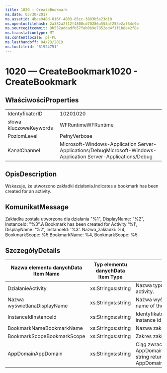 ```yaml
---
title: 1020 — CreateBookmark
ms.date: 03/30/2017
ms.assetid: 4bee948d-816f-4803-85cc-3883b5e23d10
ms.openlocfilehash: 2a382a2f12f4800cd70286a553af253e2af64c9b
ms.sourcegitcommit: 9b552addadfb57fab0b9e7852ed4f1f1b8a42f8e
ms.translationtype: MT
ms.contentlocale: pl-PL
ms.lasthandoff: 04/23/2019
ms.locfileid: "61924751"
---
```

# <a name="1020---createbookmark"></a><span data-ttu-id="179b2-102">1020 — CreateBookmark</span><span class="sxs-lookup"><span data-stu-id="179b2-102">1020 - CreateBookmark</span></span>
## <a name="properties"></a><span data-ttu-id="179b2-103">Właściwości</span><span class="sxs-lookup"><span data-stu-id="179b2-103">Properties</span></span>  
  
|||  
|-|-|  
|<span data-ttu-id="179b2-104">Identyfikator</span><span class="sxs-lookup"><span data-stu-id="179b2-104">ID</span></span>|<span data-ttu-id="179b2-105">1020</span><span class="sxs-lookup"><span data-stu-id="179b2-105">1020</span></span>|  
|<span data-ttu-id="179b2-106">słowa kluczowe</span><span class="sxs-lookup"><span data-stu-id="179b2-106">Keywords</span></span>|<span data-ttu-id="179b2-107">WFRuntime</span><span class="sxs-lookup"><span data-stu-id="179b2-107">WFRuntime</span></span>|  
|<span data-ttu-id="179b2-108">Poziom</span><span class="sxs-lookup"><span data-stu-id="179b2-108">Level</span></span>|<span data-ttu-id="179b2-109">Pełny</span><span class="sxs-lookup"><span data-stu-id="179b2-109">Verbose</span></span>|  
|<span data-ttu-id="179b2-110">Kanał</span><span class="sxs-lookup"><span data-stu-id="179b2-110">Channel</span></span>|<span data-ttu-id="179b2-111">Microsoft-Windows-Application Server-Applications/Debug</span><span class="sxs-lookup"><span data-stu-id="179b2-111">Microsoft-Windows-Application Server-Applications/Debug</span></span>|  
  
## <a name="description"></a><span data-ttu-id="179b2-112">Opis</span><span class="sxs-lookup"><span data-stu-id="179b2-112">Description</span></span>  
 <span data-ttu-id="179b2-113">Wskazuje, że utworzono zakładki działania.</span><span class="sxs-lookup"><span data-stu-id="179b2-113">Indicates a bookmark has been created for an activity.</span></span>  
  
## <a name="message"></a><span data-ttu-id="179b2-114">Komunikat</span><span class="sxs-lookup"><span data-stu-id="179b2-114">Message</span></span>  
 <span data-ttu-id="179b2-115">Zakładka została utworzona dla działania "%1", DisplayName: "%2", InstanceId: "%3".</span><span class="sxs-lookup"><span data-stu-id="179b2-115">A Bookmark has been created for Activity '%1', DisplayName: '%2', InstanceId: '%3'.</span></span>  <span data-ttu-id="179b2-116">Nazwa_zakładki: %4, BookmarkScope: %5.</span><span class="sxs-lookup"><span data-stu-id="179b2-116">BookmarkName: %4, BookmarkScope: %5.</span></span>  
  
## <a name="details"></a><span data-ttu-id="179b2-117">Szczegóły</span><span class="sxs-lookup"><span data-stu-id="179b2-117">Details</span></span>  
  
|<span data-ttu-id="179b2-118">Nazwa elementu danych</span><span class="sxs-lookup"><span data-stu-id="179b2-118">Data Item Name</span></span>|<span data-ttu-id="179b2-119">Typ elementu danych</span><span class="sxs-lookup"><span data-stu-id="179b2-119">Data Item Type</span></span>|<span data-ttu-id="179b2-120">Opis</span><span class="sxs-lookup"><span data-stu-id="179b2-120">Description</span></span>|  
|--------------------|--------------------|-----------------|  
|<span data-ttu-id="179b2-121">Działanie</span><span class="sxs-lookup"><span data-stu-id="179b2-121">Activity</span></span>|<span data-ttu-id="179b2-122">xs:String</span><span class="sxs-lookup"><span data-stu-id="179b2-122">xs:string</span></span>|<span data-ttu-id="179b2-123">Nazwa typu działania.</span><span class="sxs-lookup"><span data-stu-id="179b2-123">The type name of the activity.</span></span>|  
|<span data-ttu-id="179b2-124">Nazwa wyświetlana</span><span class="sxs-lookup"><span data-stu-id="179b2-124">DisplayName</span></span>|<span data-ttu-id="179b2-125">xs:String</span><span class="sxs-lookup"><span data-stu-id="179b2-125">xs:string</span></span>|<span data-ttu-id="179b2-126">Nazwa wyświetlana działania.</span><span class="sxs-lookup"><span data-stu-id="179b2-126">The display name of the activity.</span></span>|  
|<span data-ttu-id="179b2-127">InstanceId</span><span class="sxs-lookup"><span data-stu-id="179b2-127">InstanceId</span></span>|<span data-ttu-id="179b2-128">xs:String</span><span class="sxs-lookup"><span data-stu-id="179b2-128">xs:string</span></span>|<span data-ttu-id="179b2-129">Identyfikator wystąpienia działania.</span><span class="sxs-lookup"><span data-stu-id="179b2-129">The instance id of the activity.</span></span>|  
|<span data-ttu-id="179b2-130">BookmarkName</span><span class="sxs-lookup"><span data-stu-id="179b2-130">BookmarkName</span></span>|<span data-ttu-id="179b2-131">xs:String</span><span class="sxs-lookup"><span data-stu-id="179b2-131">xs:string</span></span>|<span data-ttu-id="179b2-132">Nazwa zakładki.</span><span class="sxs-lookup"><span data-stu-id="179b2-132">The name of the bookmark.</span></span>|  
|<span data-ttu-id="179b2-133">BookmarkScope</span><span class="sxs-lookup"><span data-stu-id="179b2-133">BookmarkScope</span></span>|<span data-ttu-id="179b2-134">xs:String</span><span class="sxs-lookup"><span data-stu-id="179b2-134">xs:string</span></span>|<span data-ttu-id="179b2-135">Zakres zakładki.</span><span class="sxs-lookup"><span data-stu-id="179b2-135">The scope of the bookmark.</span></span>|  
|<span data-ttu-id="179b2-136">AppDomain</span><span class="sxs-lookup"><span data-stu-id="179b2-136">AppDomain</span></span>|<span data-ttu-id="179b2-137">xs:String</span><span class="sxs-lookup"><span data-stu-id="179b2-137">xs:string</span></span>|<span data-ttu-id="179b2-138">Ciąg zwracany przez AppDomain.CurrentDomain.FriendlyName.</span><span class="sxs-lookup"><span data-stu-id="179b2-138">The string returned by AppDomain.CurrentDomain.FriendlyName.</span></span>|
